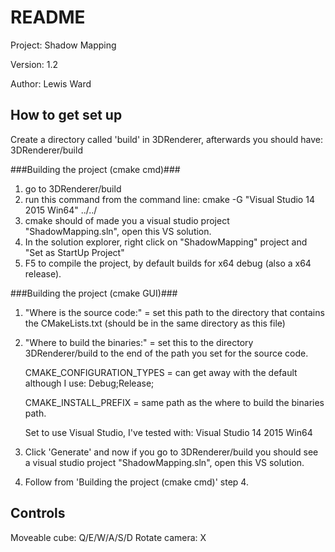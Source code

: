 # README #

Project: Shadow Mapping

Version: 1.2

Author: Lewis Ward

## How to get set up ##
Create a directory called 'build' in 3DRenderer, afterwards you should have: 3DRenderer/build 


###Building the project (cmake cmd)###
1. go to 3DRenderer/build
2. run this command from the command line: cmake -G "Visual Studio 14 2015 Win64" ../../
3. cmake should of made you a visual studio project "ShadowMapping.sln", open this VS solution.
4. In the solution explorer, right click on "ShadowMapping" project and "Set as StartUp Project"
5. F5 to compile the project, by default builds for x64 debug (also a x64 release).

###Building the project (cmake GUI)###
1. "Where is the source code:" = set this path to the directory that contains the CMakeLists.txt (should be in the same directory as this file)
2. "Where to build the binaries:" = set this to the directory 3DRenderer/build to the end of the path you set for the source code.

    CMAKE_CONFIGURATION_TYPES = can get away with the default although I use: Debug;Release; 

    CMAKE_INSTALL_PREFIX = same path as the where to build the binaries path.

    Set to use Visual Studio, I've tested with: Visual Studio 14 2015 Win64

3. Click 'Generate' and now if you go to 3DRenderer/build you should see a visual studio project "ShadowMapping.sln", open this VS solution.
4. Follow from 'Building the project (cmake cmd)' step 4.

## Controls ##
Moveable cube: Q/E/W/A/S/D
Rotate camera: X